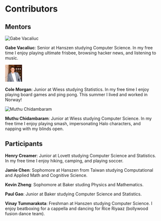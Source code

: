 # Contributors

## Mentors

![Gabe Vacaliuc](https://s.gravatar.com/avatar/d18596782d2a75d869aef7bc22b74764?s=80)

**Gabe Vacaliuc**: Senior at Hanszen studying Computer Science. In my free time
I enjoy playing ultimate frisbee, browsing hacker news, and listening to music.

![Cole Morgan](./imgs/cole-morgan.jpg)

**Cole Morgan**: Junior at Wiess studying Statistics. In my free time I enjoy
playing board games and ping pong. This summer I lived and worked in Norway!

![Muthu Chidambaram](./imgs/muthu-chid.jpg)

**Muthu Chidambaram**: Junior at Wiess studying Computer Science. In my free time I enjoy
playing smash, impersonating Halo characters, and napping with my blinds open. 

## Participants


**Henry Creamer**: Junior at Lovett studying Computer Science and Statistics. In my free time I enjoy hiking, camping, and playing soccer.

**Jamie Chen**: Sophomore at Hanszen from Taiwan studying Computational
and Applied Math and Cognitive Science. 

**Kevin Zheng**: Sophomore at Baker studing Physics and Mathematics.

**Paul Gao**: Junior at Baker studying Computer Science and Statistics.

**Vinay Tummarakota**: Freshman at Hanszen studying Computer Science. I enjoy beatboxing for a cappella and dancing for Rice Riyaaz (bollywood fusion dance team). 



